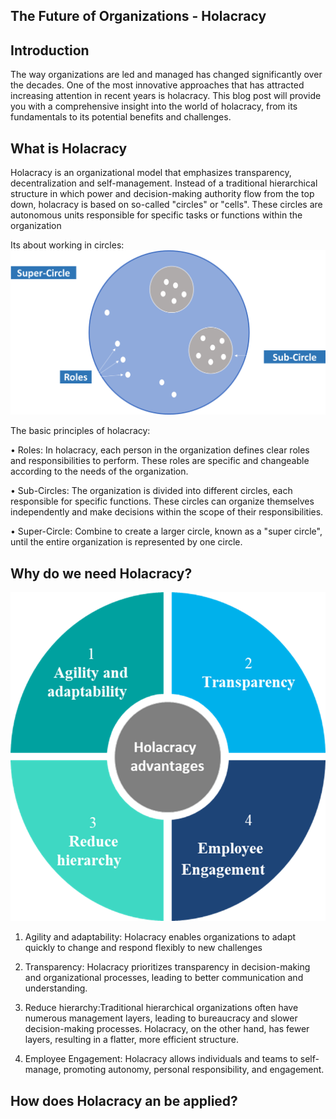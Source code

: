 ## The Future of Organizations - Holacracy

## Introduction
The way organizations are led and managed has changed significantly over the decades. One of the most innovative approaches that has attracted increasing attention in recent years is holacracy. This blog post will provide you with a comprehensive insight into the world of holacracy, from its fundamentals to its potential benefits and challenges.
 
 ## What is Holacracy
 Holacracy is an organizational model that emphasizes transparency, decentralization and self-management. Instead of a traditional hierarchical structure in which power and decision-making authority flow from the top down, holacracy is based on so-called "circles" or "cells". These circles are autonomous units responsible for specific tasks or functions within the organization

Its about working in circles:
![Alt text](image-3.png)

 The basic principles of holacracy:

•	Roles: In holacracy, each person in the organization defines clear roles and responsibilities to perform. These roles are specific and changeable
 according to the needs of the organization.

•	Sub-Circles: The organization is divided into different circles, each responsible for specific functions. These circles can organize themselves independently and make decisions within the scope of their responsibilities.

•	Super-Circle: Combine to create a larger circle, known as a "super circle", until the entire organization is represented by one circle.

## Why do we need Holacracy?

![Alt text](image.png)

1) Agility and adaptability: Holacracy enables organizations to adapt quickly to change and respond flexibly to new challenges

2) Transparency: Holacracy prioritizes transparency in decision-making and organizational processes, leading to better communication and understanding.

3) Reduce hierarchy:Traditional hierarchical organizations often have numerous management layers, leading to bureaucracy and slower decision-making processes. Holacracy, on the other hand, has fewer layers, resulting in a flatter, more efficient structure.

4) Employee Engagement: Holacracy allows individuals and teams to self-manage, promoting autonomy, personal responsibility, and engagement.

## How does Holacracy an be applied?

 
